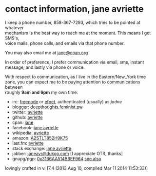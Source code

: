 contact information, jane avriette
====
I keep a phone number, 858-367-7293, which tries to be pointed at whatever  
mechanism is the best way to reach me at the moment. This means I get SMS's,  
voice mails, phone calls, and emails via that phone number.  

You may also email me at [jane@cpan.org](mailto:jane@cpan.org)  

In order of preference, I prefer communication via email, sms, instant  
message, and lastly via phone or voice.  

With respect to communication, as I live in the Eastern/New_York time  
zone, you can expect me to be paying attention to communications between  
roughly **9am and 6pm** my own time.

* irc: [freenode](http://www.freenode.net/) or <a href="http://www.efnet.org/?module=servers">efnet</a>, authenticated (usually) as <i>jadne</i></li>
* blogger: [deepthoughts.feminist.pw](http://deepthoughts.feminist.pw/)
* twitter: [avriette](https://twitter.com/avriette)
* github: [avriette](https://github.com/avriette)
* cpan: [jane](http://search.cpan.org/~jane/)
* facebook: [jane avriette](https://www.facebook.com/janecodes)
* wikipedia: [avriette](https://en.wikipedia.org/wiki/User:Avriette)
* amazon: [A2STLT852H9K75](https://www.amazon.com/gp/pdp/profile/A2STLT852H9K75)
* last.fm: [avriette](http://www.last.fm/user/avriette)
* stack exchange: [jane avriette](https://stackexchange.com/users/3475447/jane-avriette?tab=accounts)
* jabber: janeavr@dukgo.com [I appreciate OTR, thanks]</li>
* gnupg/pgp: [0x3166AA514B8EF964](http://pgp.mit.edu/pks/lookup?op=get&amp;search=0x3166AA514B8EF964) [see also](https://github.com/avriette/misc/tree/master/gnupg_pubkeys)

lovingly crafted in vi [7.4 (2013 Aug 10, compiled Mar 11 2014 11:53:33)]
